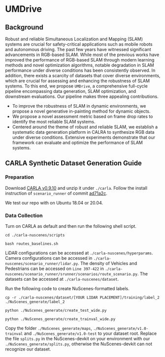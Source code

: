 # UMDrive
## Background
Robust and reliable Simultaneous Localization and Mapping (SLAM) systems are crucial for safety-critical applications such as mobile robots and autonomous driving. The past few years have witnessed significant advancements in RGB-based SLAM. While most of the previous works have improved the performance of RGB-based SLAM through modern learning methods and novel optimization algorithms, notable degradation in SLAM performance under diverse conditions has been consistently observed. In addition, there exists a scarcity of datasets that cover diverse environments, which are crucial for assessing and enhancing the robustness of SLAM systems. To this end, we propose `UMDrive`, a comprehensive full-cycle pipeline encompassing data generation, SLAM optimization, and downstream evaluations. Our pipeline makes three appealing contributions. 
- To improve the robustness of SLAM in dynamic environments, we propose a novel generative in-painting method for dynamic objects.
- We propose a novel assessment metric based on frame drop rates to identify the most reliable SLAM systems.
- Centered around the theme of robust and reliable SLAM, we establish a systematic data generation platform in CALRA to synthesize RGB data under diverse conditions. Extensive experiments demonstrate that our framework can evaluate and optimize the performance of SLAM systems.
## CARLA Synthetic Dataset Generation Guide
### Preparation
Download [CARLA v0.9.10](https://carla-releases.s3.eu-west-3.amazonaws.com/Linux/CARLA_0.9.10.tar.gz) and unzip it under `./carla`. Follow the install instruction of `scenario_runner` of commit [ad71a2c](https://github.com/carla-simulator/scenario_runner/tree/ad71a2c7ed012d735be2b1158fca51b0761ff26b).

We test our repo with on Ubuntu 18.04 or 20.04.

### Data Collection

Turn on CARLA as default and then run the following shell script. 

`cd ./carla-nuscenes/scripts`

`bash routes_baselines.sh`

LiDAR configurations can be accessed at `./carla-nuscenes/hyperparams`. Camera configurations can be accessed in `./carla-nuscenes/scenario_runner/lidar.py`. The density of Vehicles and Pedestrians can be accessed on `Line 397-422` in `./carla-nuscenes/scenario_runner/srunner/scenarios/route_scenario.py`. The datasets can be accessed at `./carla-nuscenes/dataset`. 

Run the following code to create NuScenes-formatted labels.

`cp -r ./carla-nuscenes/dataset/[YOUR LIDAR PLACEMENT]/training/label_2 ./NuScenes_generate/label_2` 

`python ./NuScenes_generate/create_test_wide.py`

`python ./NuScenes_generate/create_trainval_wide.py`

Copy the folder `./NuScenes_generate/maps`, `./NuScenes_generate/v1.0-trainval` and `./NuScenes_generate/v1.0-test` to your dataset root. Replace the file `splits.py` in the NuScenes-devkit on your environment with our `./NuScenes_generate/splits.py`, otherwise the NuScenes-devkit can not recognize our dataset.

